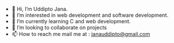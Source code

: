 - 👋 Hi, I’m Uddipto Jana.
- 👀 I’m interested in web development and software development.
- 🌱 I’m currently learning C and web development.
- 💞️ I’m looking to collaborate on projects
- 📫 How to reach me mail me at : janauddipto@gmail.com

<!---
uddiptojana10/uddiptojana10 is a ✨ special ✨ repository because its `README.md` (this file) appears on your GitHub profile.
You can click the Preview link to take a look at your changes.
--->
